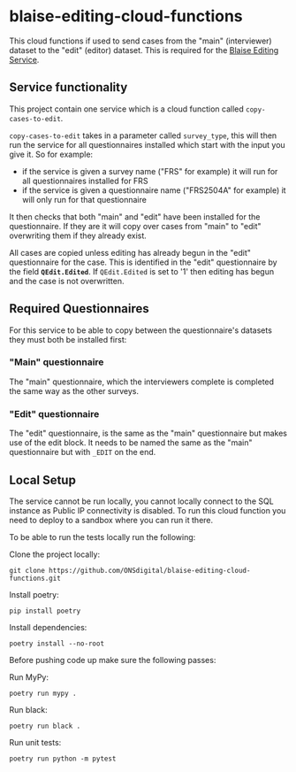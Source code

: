 # blaise-editing-cloud-functions
This cloud functions if used to send cases from the "main" (interviewer) dataset to the "edit" (editor) dataset.
This is required for the [Blaise Editing Service](https://github.com/ONSdigital/blaise-editing-service). 

## Service functionality

This project contain one service which is a cloud function called ``copy-cases-to-edit``.

``copy-cases-to-edit`` takes in a parameter called ``survey_type``, this will then run the service for all questionnaires installed which start with the input you give it. So for example:
* if the service is given a survey name ("FRS" for example) it will run for all questionnaires installed for FRS
* if the service is given a questionnaire name ("FRS2504A" for example) it will only run for that questionnaire

It then checks that both "main" and "edit" have been installed for the questionnaire.
If they are it will copy over cases from "main" to "edit" overwriting them if they already exist.

All cases are copied unless editing has already begun in the "edit" questionnaire for the case.
This is identified in the "edit" questionnaire by the field **``QEdit.Edited``**.
If ``QEdit.Edited`` is set to '1' then editing has begun and the case is not overwritten.


## Required Questionnaires

For this service to be able to copy between the questionnaire's datasets they must both be installed first:

### "Main" questionnaire

The "main" questionnaire, which the interviewers complete is completed the same way as the other surveys.

### "Edit" questionnaire

The "edit" questionnaire, is the same as the "main" questionnaire but makes use of the edit block.
It needs to be named the same as the "main" questionnaire but with ``_EDIT`` on the end.



## Local Setup

The service cannot be run locally, you cannot locally connect to the SQL instance as Public IP connectivity is disabled.  To run this cloud function you need to deploy to a sandbox where you can run it there.


To be able to run the tests locally run the following:

Clone the project locally:
```shell
git clone https://github.com/ONSdigital/blaise-editing-cloud-functions.git
```

Install poetry:
```shell
pip install poetry
```

Install dependencies:
```shell
poetry install --no-root
```

Before pushing code up make sure the following passes:

Run MyPy:
```shell
poetry run mypy .
```

Run black:
```shell
poetry run black .
```

Run unit tests:
```shell
poetry run python -m pytest
```

